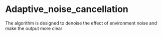 # Adaptive_noise_cancellation
The algorithm is designed to denoise the effect of environment noise and make the output more clear
